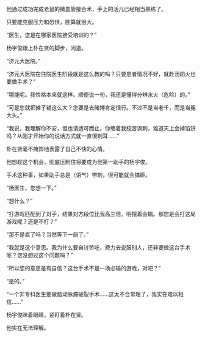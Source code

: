 他通过成功完成老鼠的微血管接合术，手上的活儿已经相当熟练了。

只要能克服压力和恐惧，胜算就很大。

“医生，您是在哪家医院接受培训的？”

杨宇俊跟上朴在贤的脚步，问道。

“济元大医院。”

“济元大医院在住院医生阶段就是这么教的吗？只要患者情况不好，就赴汤蹈火也要做手术？”

“哪能呢。我性格本来就这样。顺便说一句，我还是懂得分辨水火（危险）的。”

“可是您就把摊子铺这么大？您要是去赌博肯定很行。不过不是当老千，而是当冤大头。”

“我说，我理解你不安，但也请适可而止。你缠着我挖苦讽刺，难道天上会掉馅饼吗？从刚才开始你的说话方式就一直很刺耳……”

朴在贤毫不掩饰地表露了自己不快的心情。

他想趁这个机会，彻底压制住将要成为他第一助手的杨宇俊。

手术这种事，如果助手总是（语气）带刺，很可能就会搞砸。

“杨医生，您想一下。”

“想什么？”

“打游戏匹配到了对手，结果对方段位比我高三倍。明摆着会输。那您是会打这局游戏呢？还是不打？”

“那不是疯了吗？当然等下一局了。”

“我就是这个意思。我为什么要自讨苦吃，费力去说服别人，还非要做这台手术呢？您没想过这个问题吗？”

“所以您的意思是有自信？这台手术不是一场必输的游戏，对吧？”

“是的。”

“一个非专科医生要做脑动脉瘤破裂手术……这太不合常理了，我实在难以相信……”

杨宇俊眯着眼睛，紧盯着朴在贤。

他实在无法理解。